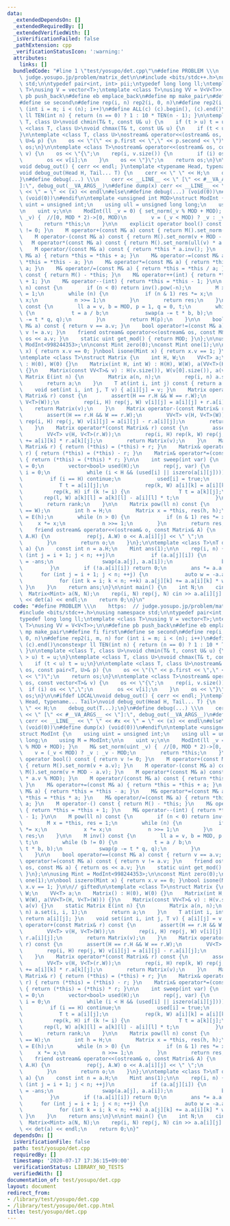 ```yaml
---
data:
  _extendedDependsOn: []
  _extendedRequiredBy: []
  _extendedVerifiedWith: []
  _isVerificationFailed: false
  _pathExtension: cpp
  _verificationStatusIcon: ':warning:'
  attributes:
    links: []
  bundledCode: "#line 1 \"test/yosupo/det.cpp\"\n#define PROBLEM \\\n    https:  //\
    \ judge.yosupo.jp/problem/matrix_det\n\n#include <bits/stdc++.h>\nusing namespace\
    \ std;\n\ntypedef pair<int, int> pii;\ntypedef long long ll;\ntemplate <class\
    \ T>\nusing V = vector<T>;\ntemplate <class T>\nusing VV = V<V<T>>;\n\n#define\
    \ pb push_back\n#define eb emplace_back\n#define mp make_pair\n#define fi first\n\
    #define se second\n#define rep(i, n) rep2(i, 0, n)\n#define rep2(i, m, n) for\
    \ (int i = m; i < (n); i++)\n#define ALL(c) (c).begin(), (c).end()\nconstexpr\
    \ ll TEN(int n) { return (n == 0) ? 1 : 10 * TEN(n - 1); }\n\ntemplate <class\
    \ T, class U>\nvoid chmin(T& t, const U& u) {\n    if (t > u) t = u;\n}\ntemplate\
    \ <class T, class U>\nvoid chmax(T& t, const U& u) {\n    if (t < u) t = u;\n\
    }\n\ntemplate <class T, class U>\nostream& operator<<(ostream& os, const pair<T,\
    \ U>& p) {\n    os << \"(\" << p.first << \",\" << p.second << \")\";\n    return\
    \ os;\n}\n\ntemplate <class T>\nostream& operator<<(ostream& os, const vector<T>&\
    \ v) {\n    os << \"{\";\n    rep(i, v.size()) {\n        if (i) os << \",\";\n\
    \        os << v[i];\n    }\n    os << \"}\";\n    return os;\n}\n\n#ifdef LOCAL\n\
    void debug_out() { cerr << endl; }\ntemplate <typename Head, typename... Tail>\n\
    void debug_out(Head H, Tail... T) {\n    cerr << \" \" << H;\n    debug_out(T...);\n\
    }\n#define debug(...) \\\n    cerr << __LINE__ << \" [\" << #__VA_ARGS__ << \"\
    ]:\", debug_out(__VA_ARGS__)\n#define dump(x) cerr << __LINE__ << \" \" << #x\
    \ << \" = \" << (x) << endl\n#else\n#define debug(...) (void(0))\n#define dump(x)\
    \ (void(0))\n#endif\n\ntemplate <unsigned int MOD>\nstruct ModInt {\n    using\
    \ uint = unsigned int;\n    using ull = unsigned long long;\n    using M = ModInt;\n\
    \n    uint v;\n\n    ModInt(ll _v = 0) { set_norm(_v % MOD + MOD); }\n    M& set_norm(uint\
    \ _v) {  //[0, MOD * 2)->[0, MOD)\n        v = (_v < MOD) ? _v : _v - MOD;\n \
    \       return *this;\n    }\n\n    explicit operator bool() const { return v\
    \ != 0; }\n    M operator+(const M& a) const { return M().set_norm(v + a.v); }\n\
    \    M operator-(const M& a) const { return M().set_norm(v + MOD - a.v); }\n \
    \   M operator*(const M& a) const { return M().set_norm(ull(v) * a.v % MOD); }\n\
    \    M operator/(const M& a) const { return *this * a.inv(); }\n    M& operator+=(const\
    \ M& a) { return *this = *this + a; }\n    M& operator-=(const M& a) { return\
    \ *this = *this - a; }\n    M& operator*=(const M& a) { return *this = *this *\
    \ a; }\n    M& operator/=(const M& a) { return *this = *this / a; }\n    M operator-()\
    \ const { return M() - *this; }\n    M& operator++(int) { return *this = *this\
    \ + 1; }\n    M& operator--(int) { return *this = *this - 1; }\n\n    M pow(ll\
    \ n) const {\n        if (n < 0) return inv().pow(-n);\n        M x = *this, res\
    \ = 1;\n        while (n) {\n            if (n & 1) res *= x;\n            x *=\
    \ x;\n            n >>= 1;\n        }\n        return res;\n    }\n\n    M inv()\
    \ const {\n        ll a = v, b = MOD, p = 1, q = 0, t;\n        while (b != 0)\
    \ {\n            t = a / b;\n            swap(a -= t * b, b);\n            swap(p\
    \ -= t * q, q);\n        }\n        return M(p);\n    }\n\n    bool operator==(const\
    \ M& a) const { return v == a.v; }\n    bool operator!=(const M& a) const { return\
    \ v != a.v; }\n    friend ostream& operator<<(ostream& os, const M& a) { return\
    \ os << a.v; }\n    static uint get_mod() { return MOD; }\n};\n\nusing Mint =\
    \ ModInt<998244353>;\n\nconst Mint zero(0);\nconst Mint one(1);\n\nbool iszero(Mint\
    \ x) { return x.v == 0; }\nbool isone(Mint x) { return x.v == 1; }\n\n// gifted\n\
    \ntemplate <class T>\nstruct Matrix {\n    int H, W;\n    VV<T> a;\n    Matrix()\
    \ : H(0), W(0) {}\n    Matrix(int H, int W) : H(H), W(W), a(VV<T>(H, V<T>(W)))\
    \ {}\n    Matrix(const VV<T>& v) : H(v.size()), W(v[0].size()), a(v) {}\n    static\
    \ Matrix E(int n) {\n        Matrix a(n, n);\n        rep(i, n) a.set(i, i, 1);\n\
    \        return a;\n    }\n    T at(int i, int j) const { return a[i][j]; }\n\
    \    void set(int i, int j, T v) { a[i][j] = v; }\n    Matrix operator+(const\
    \ Matrix& r) const {\n        assert(H == r.H && W == r.W);\n        VV<T> v(H,\
    \ V<T>(W));\n        rep(i, H) rep(j, W) v[i][j] = a[i][j] + r.a[i][j];\n    \
    \    return Matrix(v);\n    }\n    Matrix operator-(const Matrix& r) const {\n\
    \        assert(H == r.H && W == r.W);\n        VV<T> v(H, V<T>(W));\n       \
    \ rep(i, H) rep(j, W) v[i][j] = a[i][j] - r.a[i][j];\n        return Matrix(v);\n\
    \    }\n    Matrix operator*(const Matrix& r) const {\n        assert(W == r.H);\n\
    \        VV<T> v(H, V<T>(r.W));\n        rep(i, H) rep(k, W) rep(j, r.W) v[i][j]\
    \ += a[i][k] * r.a[k][j];\n        return Matrix(v);\n    }\n    Matrix& operator+=(const\
    \ Matrix& r) { return (*this) = (*this) + r; }\n    Matrix& operator-=(const Matrix&\
    \ r) { return (*this) = (*this) - r; }\n    Matrix& operator*=(const Matrix& r)\
    \ { return (*this) = (*this) * r; }\n\n    int sweep(int var) {\n        int rank\
    \ = 0;\n        vector<bool> used(H);\n        rep(j, var) {\n            int\
    \ i = 0;\n            while (i < H && (used[i] || iszero(a[i][j]))) i++;\n   \
    \         if (i == H) continue;\n            used[i] = true;\n            rank++;\n\
    \            T t = a[i][j];\n            rep(k, W) a[i][k] = a[i][k] / t;\n  \
    \          rep(k, H) if (k != i) {\n                T t = a[k][j];\n         \
    \       rep(l, W) a[k][l] = a[k][l] - a[i][l] * t;\n            }\n        }\n\
    \        return rank;\n    }\n\n    Matrix pow(ll n) const {\n        assert(H\
    \ == W);\n        int h = H;\n        Matrix x = *this, res(h, h);\n        res\
    \ = E(h);\n        while (n > 0) {\n            if (n & 1) res *= x;\n       \
    \     x *= x;\n            n >>= 1;\n        }\n        return res;\n    }\n\n\
    \    friend ostream& operator<<(ostream& o, const Matrix& A) {\n        rep(i,\
    \ A.H) {\n            rep(j, A.W) o << A.a[i][j] << \" \";\n            o << endl;\n\
    \        }\n        return o;\n    }\n};\n\ntemplate <class T>\nT det(Matrix<T>\
    \ a) {\n    const int n = a.H;\n    Mint ans(1);\n\n    rep(i, n) {\n        for\
    \ (int j = i + 1; j < n; ++j)\n            if (a.a[j][i]) {\n                ans\
    \ = -ans;\n                swap(a.a[j], a.a[i]);\n                break;\n   \
    \         }\n        if (!a.a[i][i]) return 0;\n        ans *= a.a[i][i];\n  \
    \      for (int j = i + 1; j < n; ++j) {\n            auto w = -a.a[j][i] / a.a[i][i];\n\
    \            for (int k = i; k < n; ++k) a.a[j][k] += a.a[i][k] * w;\n       \
    \ }\n    }\n    return ans;\n}\n\nint main() {\n    int N;\n    cin >> N;\n  \
    \  Matrix<Mint> a(N, N);\n    rep(i, N) rep(j, N) cin >> a.a[i][j].v;\n    cout\
    \ << det(a) << endl;\n    return 0;\n}\n"
  code: "#define PROBLEM \\\n    https:  // judge.yosupo.jp/problem/matrix_det\n\n\
    #include <bits/stdc++.h>\nusing namespace std;\n\ntypedef pair<int, int> pii;\n\
    typedef long long ll;\ntemplate <class T>\nusing V = vector<T>;\ntemplate <class\
    \ T>\nusing VV = V<V<T>>;\n\n#define pb push_back\n#define eb emplace_back\n#define\
    \ mp make_pair\n#define fi first\n#define se second\n#define rep(i, n) rep2(i,\
    \ 0, n)\n#define rep2(i, m, n) for (int i = m; i < (n); i++)\n#define ALL(c) (c).begin(),\
    \ (c).end()\nconstexpr ll TEN(int n) { return (n == 0) ? 1 : 10 * TEN(n - 1);\
    \ }\n\ntemplate <class T, class U>\nvoid chmin(T& t, const U& u) {\n    if (t\
    \ > u) t = u;\n}\ntemplate <class T, class U>\nvoid chmax(T& t, const U& u) {\n\
    \    if (t < u) t = u;\n}\n\ntemplate <class T, class U>\nostream& operator<<(ostream&\
    \ os, const pair<T, U>& p) {\n    os << \"(\" << p.first << \",\" << p.second\
    \ << \")\";\n    return os;\n}\n\ntemplate <class T>\nostream& operator<<(ostream&\
    \ os, const vector<T>& v) {\n    os << \"{\";\n    rep(i, v.size()) {\n      \
    \  if (i) os << \",\";\n        os << v[i];\n    }\n    os << \"}\";\n    return\
    \ os;\n}\n\n#ifdef LOCAL\nvoid debug_out() { cerr << endl; }\ntemplate <typename\
    \ Head, typename... Tail>\nvoid debug_out(Head H, Tail... T) {\n    cerr << \"\
    \ \" << H;\n    debug_out(T...);\n}\n#define debug(...) \\\n    cerr << __LINE__\
    \ << \" [\" << #__VA_ARGS__ << \"]:\", debug_out(__VA_ARGS__)\n#define dump(x)\
    \ cerr << __LINE__ << \" \" << #x << \" = \" << (x) << endl\n#else\n#define debug(...)\
    \ (void(0))\n#define dump(x) (void(0))\n#endif\n\ntemplate <unsigned int MOD>\n\
    struct ModInt {\n    using uint = unsigned int;\n    using ull = unsigned long\
    \ long;\n    using M = ModInt;\n\n    uint v;\n\n    ModInt(ll _v = 0) { set_norm(_v\
    \ % MOD + MOD); }\n    M& set_norm(uint _v) {  //[0, MOD * 2)->[0, MOD)\n    \
    \    v = (_v < MOD) ? _v : _v - MOD;\n        return *this;\n    }\n\n    explicit\
    \ operator bool() const { return v != 0; }\n    M operator+(const M& a) const\
    \ { return M().set_norm(v + a.v); }\n    M operator-(const M& a) const { return\
    \ M().set_norm(v + MOD - a.v); }\n    M operator*(const M& a) const { return M().set_norm(ull(v)\
    \ * a.v % MOD); }\n    M operator/(const M& a) const { return *this * a.inv();\
    \ }\n    M& operator+=(const M& a) { return *this = *this + a; }\n    M& operator-=(const\
    \ M& a) { return *this = *this - a; }\n    M& operator*=(const M& a) { return\
    \ *this = *this * a; }\n    M& operator/=(const M& a) { return *this = *this /\
    \ a; }\n    M operator-() const { return M() - *this; }\n    M& operator++(int)\
    \ { return *this = *this + 1; }\n    M& operator--(int) { return *this = *this\
    \ - 1; }\n\n    M pow(ll n) const {\n        if (n < 0) return inv().pow(-n);\n\
    \        M x = *this, res = 1;\n        while (n) {\n            if (n & 1) res\
    \ *= x;\n            x *= x;\n            n >>= 1;\n        }\n        return\
    \ res;\n    }\n\n    M inv() const {\n        ll a = v, b = MOD, p = 1, q = 0,\
    \ t;\n        while (b != 0) {\n            t = a / b;\n            swap(a -=\
    \ t * b, b);\n            swap(p -= t * q, q);\n        }\n        return M(p);\n\
    \    }\n\n    bool operator==(const M& a) const { return v == a.v; }\n    bool\
    \ operator!=(const M& a) const { return v != a.v; }\n    friend ostream& operator<<(ostream&\
    \ os, const M& a) { return os << a.v; }\n    static uint get_mod() { return MOD;\
    \ }\n};\n\nusing Mint = ModInt<998244353>;\n\nconst Mint zero(0);\nconst Mint\
    \ one(1);\n\nbool iszero(Mint x) { return x.v == 0; }\nbool isone(Mint x) { return\
    \ x.v == 1; }\n\n// gifted\n\ntemplate <class T>\nstruct Matrix {\n    int H,\
    \ W;\n    VV<T> a;\n    Matrix() : H(0), W(0) {}\n    Matrix(int H, int W) : H(H),\
    \ W(W), a(VV<T>(H, V<T>(W))) {}\n    Matrix(const VV<T>& v) : H(v.size()), W(v[0].size()),\
    \ a(v) {}\n    static Matrix E(int n) {\n        Matrix a(n, n);\n        rep(i,\
    \ n) a.set(i, i, 1);\n        return a;\n    }\n    T at(int i, int j) const {\
    \ return a[i][j]; }\n    void set(int i, int j, T v) { a[i][j] = v; }\n    Matrix\
    \ operator+(const Matrix& r) const {\n        assert(H == r.H && W == r.W);\n\
    \        VV<T> v(H, V<T>(W));\n        rep(i, H) rep(j, W) v[i][j] = a[i][j] +\
    \ r.a[i][j];\n        return Matrix(v);\n    }\n    Matrix operator-(const Matrix&\
    \ r) const {\n        assert(H == r.H && W == r.W);\n        VV<T> v(H, V<T>(W));\n\
    \        rep(i, H) rep(j, W) v[i][j] = a[i][j] - r.a[i][j];\n        return Matrix(v);\n\
    \    }\n    Matrix operator*(const Matrix& r) const {\n        assert(W == r.H);\n\
    \        VV<T> v(H, V<T>(r.W));\n        rep(i, H) rep(k, W) rep(j, r.W) v[i][j]\
    \ += a[i][k] * r.a[k][j];\n        return Matrix(v);\n    }\n    Matrix& operator+=(const\
    \ Matrix& r) { return (*this) = (*this) + r; }\n    Matrix& operator-=(const Matrix&\
    \ r) { return (*this) = (*this) - r; }\n    Matrix& operator*=(const Matrix& r)\
    \ { return (*this) = (*this) * r; }\n\n    int sweep(int var) {\n        int rank\
    \ = 0;\n        vector<bool> used(H);\n        rep(j, var) {\n            int\
    \ i = 0;\n            while (i < H && (used[i] || iszero(a[i][j]))) i++;\n   \
    \         if (i == H) continue;\n            used[i] = true;\n            rank++;\n\
    \            T t = a[i][j];\n            rep(k, W) a[i][k] = a[i][k] / t;\n  \
    \          rep(k, H) if (k != i) {\n                T t = a[k][j];\n         \
    \       rep(l, W) a[k][l] = a[k][l] - a[i][l] * t;\n            }\n        }\n\
    \        return rank;\n    }\n\n    Matrix pow(ll n) const {\n        assert(H\
    \ == W);\n        int h = H;\n        Matrix x = *this, res(h, h);\n        res\
    \ = E(h);\n        while (n > 0) {\n            if (n & 1) res *= x;\n       \
    \     x *= x;\n            n >>= 1;\n        }\n        return res;\n    }\n\n\
    \    friend ostream& operator<<(ostream& o, const Matrix& A) {\n        rep(i,\
    \ A.H) {\n            rep(j, A.W) o << A.a[i][j] << \" \";\n            o << endl;\n\
    \        }\n        return o;\n    }\n};\n\ntemplate <class T>\nT det(Matrix<T>\
    \ a) {\n    const int n = a.H;\n    Mint ans(1);\n\n    rep(i, n) {\n        for\
    \ (int j = i + 1; j < n; ++j)\n            if (a.a[j][i]) {\n                ans\
    \ = -ans;\n                swap(a.a[j], a.a[i]);\n                break;\n   \
    \         }\n        if (!a.a[i][i]) return 0;\n        ans *= a.a[i][i];\n  \
    \      for (int j = i + 1; j < n; ++j) {\n            auto w = -a.a[j][i] / a.a[i][i];\n\
    \            for (int k = i; k < n; ++k) a.a[j][k] += a.a[i][k] * w;\n       \
    \ }\n    }\n    return ans;\n}\n\nint main() {\n    int N;\n    cin >> N;\n  \
    \  Matrix<Mint> a(N, N);\n    rep(i, N) rep(j, N) cin >> a.a[i][j].v;\n    cout\
    \ << det(a) << endl;\n    return 0;\n}"
  dependsOn: []
  isVerificationFile: false
  path: test/yosupo/det.cpp
  requiredBy: []
  timestamp: '2020-07-17 17:36:15+09:00'
  verificationStatus: LIBRARY_NO_TESTS
  verifiedWith: []
documentation_of: test/yosupo/det.cpp
layout: document
redirect_from:
- /library/test/yosupo/det.cpp
- /library/test/yosupo/det.cpp.html
title: test/yosupo/det.cpp
---
```

